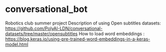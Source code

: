 # conversational_bot
Robotics club summer project
Description of using Open subtitles datasets: https://github.com/PolyAI-LDN/conversational-datasets/tree/master/opensubtitles
How to load word embeddings : https://blog.keras.io/using-pre-trained-word-embeddings-in-a-keras-model.html
